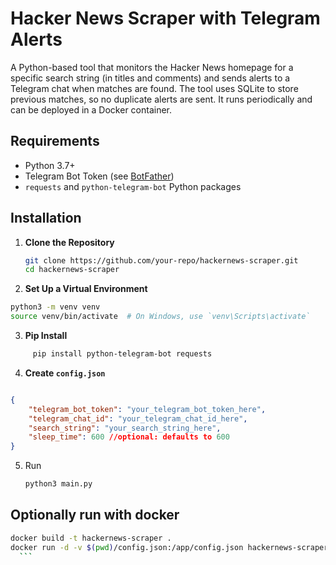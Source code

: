 # Hacker News Scraper with Telegram Alerts

A Python-based tool that monitors the Hacker News homepage for a specific search string (in titles and comments) and sends alerts to a Telegram chat when matches are found. The tool uses SQLite to store previous matches, so no duplicate alerts are sent. It runs periodically and can be deployed in a Docker container.

## Requirements
- Python 3.7+
- Telegram Bot Token (see [BotFather](https://core.telegram.org/bots#botfather))
- `requests` and `python-telegram-bot` Python packages

## Installation

1. **Clone the Repository**
   ```bash
   git clone https://github.com/your-repo/hackernews-scraper.git
   cd hackernews-scraper
   ```

2. **Set Up a Virtual Environment**

  ```bash
  python3 -m venv venv
  source venv/bin/activate  # On Windows, use `venv\Scripts\activate`
  ```
  3. **Pip Install**

```bash
     pip install python-telegram-bot requests
  ```
  4. **Create `config.json`**

```json

{
    "telegram_bot_token": "your_telegram_bot_token_here",
    "telegram_chat_id": "your_telegram_chat_id_here",
    "search_string": "your_search_string_here",
    "sleep_time": 600 //optional: defaults to 600
}
```

5. Run
   ```bash
   python3 main.py
   ```

## Optionally run with docker

  ```bash
  docker build -t hackernews-scraper .
  docker run -d -v $(pwd)/config.json:/app/config.json hackernews-scraper
    ```
